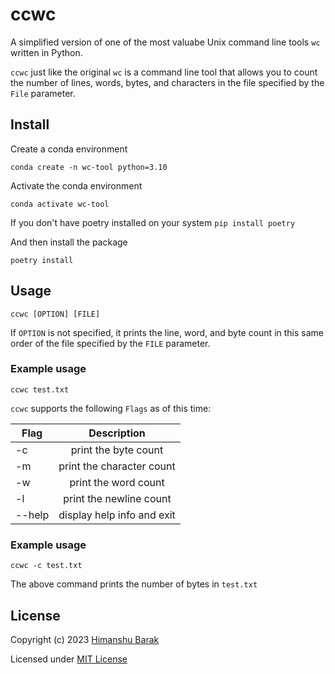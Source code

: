 # ccwc

A simplified version of one of the most valuabe Unix command line tools `wc` written in Python.

`ccwc` just like the original `wc` is a command line tool that allows you to count the number of lines, words, bytes, and characters in the file specified by the `File` parameter.

## Install
Create a conda environment

`conda create -n wc-tool python=3.10`

Activate the conda environment

`conda activate wc-tool`

If you don't have poetry installed on your system
`pip install poetry`

And then install the package

`poetry install`

## Usage

`ccwc [OPTION] [FILE]`

If `OPTION` is not specified, it prints the line, word, and byte count in this same order of the file specified by the `FILE` parameter.

### Example usage
`ccwc test.txt` 

`ccwc` supports the following `Flags` as of this time:

|    Flag     |        Description         |      
| ----------- |:--------------------------:|
|    -c       | print the byte count       |
|    -m       | print the character count  |
|    -w       | print the word count       |
|    -l       | print the newline count    |
|   --help    | display help info and exit |

### Example usage

`ccwc -c test.txt`

The above command prints the number of bytes in `test.txt`



## License

Copyright (c) 2023 [Himanshu Barak](https://github.com/HimanshuBarak)

Licensed under [MIT License](./LICENSE)
